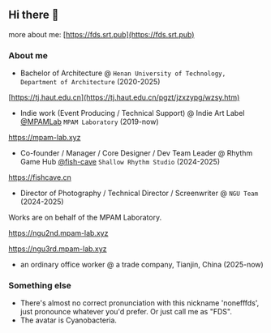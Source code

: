 ## Hi there 👋

more about me: [https://fds.srt.pub](https://fds.srt.pub)

### About me

- Bachelor of Architecture @ `Henan University of Technology, Department of Architecture` (2020-2025)

[https://tj.haut.edu.cn](https://tj.haut.edu.cn/pgzt/jzxzypg/wzsy.htm)

- Indie work (Event Producing / Technical Support) @ Indie Art Label [@MPAMLab](https://github.com/mpamlab) `MPAM Laboratory` (2019-now)

https://mpam-lab.xyz

- Co-founder / Manager / Core Designer / Dev Team Leader @ Rhythm Game Hub [@fish-cave](https://github.com/fish-cave) `Shallow Rhythm Studio` (2024-2025)

https://fishcave.cn

- Director of Photography / Technical Director / Screenwriter @ `NGU Team` (2024-2025)

Works are on behalf of the MPAM Laboratory.

https://ngu2nd.mpam-lab.xyz

https://ngu3rd.mpam-lab.xyz

- an ordinary office worker @ a trade company, Tianjin, China (2025-now)

### Something else

- There's almost no correct pronunciation with this nickname 'nonefffds', just pronounce whatever you'd prefer. Or just call me as "FDS".
- The avatar is Cyanobacteria.
